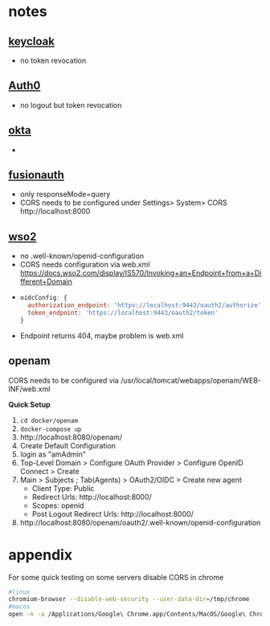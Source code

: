 # notes

## [keycloak](https://keycloak.org)

- no token revocation

## [Auth0](https://auth0.com)

- no logout but token revocation

## [okta](https://okta.com)

-

## [fusionauth](https://fusionauth.io)

- only responseMode=query
- CORS needs to be configured under Settings> System> CORS http://localhost:8000

## [wso2](https://wso2.github.io/)

- no .well-known/openid-configuration
- CORS needs configuration via web.xml https://docs.wso2.com/display/IS570/Invoking+an+Endpoint+from+a+Different+Domain
- ```js
  oidcConfig: {
    authorization_endpoint: 'https://localhost:9443/oauth2/authorize',
    token_endpoint: 'https://localhost:9443/oauth2/token'
  }
  ```
- Endpoint returns 404, maybe problem is web.xml

## openam

CORS needs to be configured via /usr/local/tomcat/webapps/openam/WEB-INF/web.xml

**Quick Setup**

1. `cd docker/openam`
1. `docker-compose up`
1. http://localhost:8080/openam/
1. Create Default Configuration
1. login as "amAdmin"
1. Top-Level Domain > Configure OAuth Provider > Configure OpenID Connect > Create
1. Main > Subjects ; Tab(Agents) > OAuth2/OIDC > Create new agent
    - Client Type: Public
    - Redirect Urls: http://localhost:8000/
    - Scopes: openid
    - Post Logout Redirect Urls: http://localhost:8000/
1. http://localhost:8080/openam/oauth2/.well-known/openid-configuration


# appendix

For some quick testing on some servers disable CORS in chrome

```bash
#linux
chromium-browser --disable-web-security --user-data-dir=/tmp/chrome
#macos
open -n -a /Applications/Google\ Chrome.app/Contents/MacOS/Google\ Chrome --args --user-data-dir="/tmp/chrome_dev_sess_1" --disable-web-security
```
